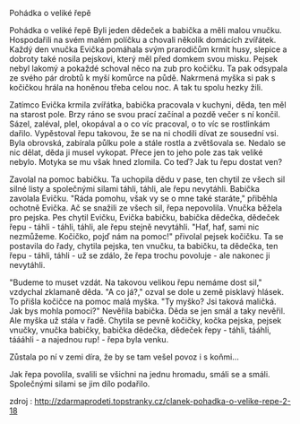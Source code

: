 Pohádka o veliké řepě

Pohádka o veliké řepě
Byli jeden dědeček a babička a měli malou vnučku. Hospodařili na svém malém políčku a chovali několik domácích zvířátek. Každý den vnučka Evička pomáhala svým prarodičům krmit husy, slepice a dobroty také nosila pejskovi, který měl před domkem svou misku. Pejsek nebyl lakomý a pokaždé schoval něco na zub pro kočičku. Ta pak odsypala ze svého pár drobtů k myší komůrce na půdě. Nakrmená myška si pak s kočičkou hrála na honěnou třeba celou noc. A tak tu spolu hezky žili. 

Zatímco Evička krmila zvířátka, babička pracovala v kuchyni, děda, ten měl na starost pole. Brzy ráno se svou prací začínal a pozdě večer s ní končil. Sázel, zaléval, plel, okopával a o co víc pracoval, o to víc se rostlinkám dařilo. Vypěstoval řepu takovou, že se na ni chodili dívat ze sousední vsi. Byla obrovská, zabírala půlku pole a stále rostla a zvětšovala se. Nedalo se nic dělat, děda ji musel vykopat. Přece jen to jeho pole zas tak veliké nebylo. Motyka se mu však hned zlomila. Co teď? Jak tu řepu dostat ven? 

Zavolal na pomoc babičku. Ta uchopila dědu v pase, ten chytil ze všech sil silné listy a společnými silami táhli, táhli, ale řepu nevytáhli.
Babička zavolala Evičku. "Ráda pomohu, však vy se o mne také staráte," přiběhla ochotně Evička. Ač se snažili ze všech sil, řepa nepovolila.
Vnučka běžela pro pejska. Pes chytil Evičku, Evička babičku, babička dědečka, dědeček řepu - táhli - táhli, táhli, ale řepu stejně nevytáhli.
"Haf, haf, sami nic nezmůžeme. Kočičko, pojď nám na pomoc!" přivolal pejsek kočičku. Ta se postavila do řady, chytila pejska, ten vnučku, ta babičku, ta dědečka, ten řepu - táhli, táhli - už se zdálo, že řepa trochu povoluje - ale nakonec ji nevytáhli.

"Budeme to muset vzdát. Na takovou velikou řepu nemáme dost sil," vzdychal zklamaně děda.
"A co já?," ozval se dole u země pisklavý hlásek. To přišla kočičce na pomoc malá myška.
"Ty myško? Jsi taková maličká. Jak bys mohla pomoci?" Nevěřila babička.
Děda se jen smál a taky nevěřil.
Ale myška už stála v řadě. Chytila se pevně kočičky, kočka pejska, pejsek vnučky, vnučka babičky, babička dědečka, dědeček řepy - táhli, tááhli, táááhli - a najednou rup! - řepa byla venku.

Zůstala po ní v zemi díra, že by se tam vešel povoz i s koňmi...

Jak řepa povolila, svalili se všichni na jednu hromadu, smáli se a smáli. Společnými silami se jim dílo podařilo.

zdroj : http://zdarmaprodeti.topstranky.cz/clanek-pohadka-o-velike-repe-2-18